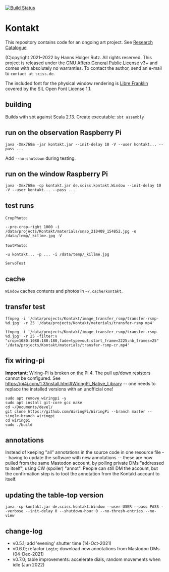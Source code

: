 [![Build Status](https://github.com/Sciss/Kontakt/workflows/Scala%20CI/badge.svg?branch=main)](https://github.com/Sciss/Kontakt/actions?query=workflow%3A%22Scala+CI%22)

# Kontakt

This repository contains code for an ongoing art project. See
[Research Catalogue](https://www.researchcatalogue.net/view/1154218/1294281)

(C)opyright 2021–2022 by Hanns Holger Rutz. All rights reserved. This project is released under the
[GNU Affero General Public License](https://codeberg.org/sciss/Kontakt/raw/branch/main/LICENSE) v3+ and
comes with absolutely no warranties.
To contact the author, send an e-mail to `contact at sciss.de`.

The included font for the physical window rendering is [Libre Franklin](https://github.com/impallari/Libre-Franklin)
covered by the SIL Open Font License 1.1.

## building

Builds with sbt against Scala 2.13.
Create executable: `sbt assembly`

## run on the observation Raspberry Pi

    java -Xmx768m -jar kontakt.jar --init-delay 10 -V --user kontakt... --pass ...

Add `--no-shutdown` during testing.

## run on the window Raspberry Pi

    java -Xmx768m -cp kontakt.jar de.sciss.kontakt.Window --init-delay 10 -V --user kontakt... --pass ...

## test runs

`CropPhoto`:
    
    --pre-crop-right 1000 -i /data/projects/Kontakt/materials/snap_210409_154852.jpg -o /data/temp/_killme.jpg -V

`TootPhoto`:

    -u kontakt... -p ... -i /data/temp/_killme.jpg

`ServoTest`

## cache

`Window` caches contents and photos in `~/.cache/kontakt`.

## transfer test

    ffmpeg -i '/data/projects/Kontakt/image_transfer_rsmp/transfer-rsmp-%d.jpg' -r 25 '/data/projects/Kontakt/materials/transfer-rsmp.mp4'

    ffmpeg -i '/data/projects/Kontakt/image_transfer_rsmp/transfer-rsmp-%d.jpg' -r 25 -filter:v "crop=1080:1080:180:180,fade=type=out:start_frame=2225:nb_frames=25" '/data/projects/Kontakt/materials/transfer-rsmp-cr.mp4'

## fix wiring-pi

__Important:__ Wiring-Pi is broken on the Pi 4. The pull up/down resistors cannot be configured.
See https://pi4j.com/1.3/install.html#WiringPi_Native_Library -- one needs to replace the installed versions
with an unofficial one!

    sudo apt remove wiringpi -y
    sudo apt install git-core gcc make
    cd ~/Documents/devel/
    git clone https://github.com/WiringPi/WiringPi --branch master --single-branch wiringpi
    cd wiringpi
    sudo ./build

## annotations

Instead of keeping "all" annotations in the source code in one resource file -- having to update the software
with new annotations -- these are now pulled from the same Mastodon account, by polling private DMs
"addressed to itself", using CW (spoiler) "annot". People can still DM the account, but the confirmation step is to 
toot the annotation  from the Kontakt account to itself.

## updating the table-top version

```
java -cp kontakt.jar de.sciss.kontakt.Window --user USER --pass PASS --verbose --init-delay 0 --shutdown-hour 0 --no-thresh-entries --no-view
```

## change-log

- v0.5.1; add 'evening' shutter time (14-Oct-2021)
- v0.6.0; refactor `Login`; download new annotations from Mastodon DMs (04-Dec-2021)
- v0.7.0; table improvements: accelerate dials, random movements when idle (Jun 2022)
